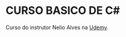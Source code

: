 # CURSO BASICO DE C#

Curso do instrutor Nelio Alves na [Udemy](https://www.udemy.com/course/programacao-orientada-a-objetos-csharp/).
